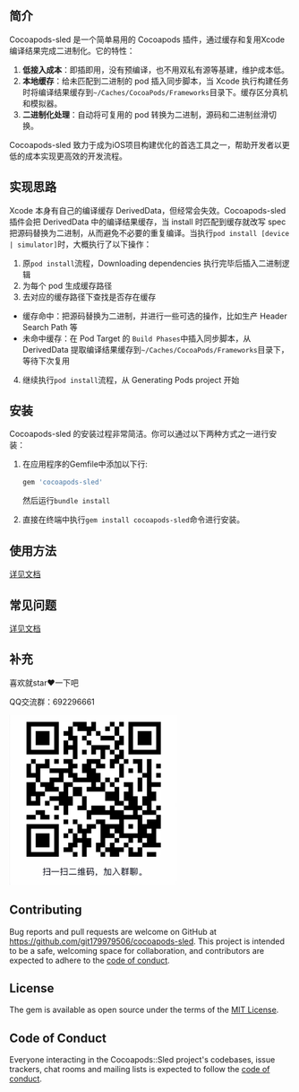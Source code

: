 ## 简介
Cocoapods-sled 是一个简单易用的 Cocoapods 插件，通过缓存和复用Xcode编译结果完成二进制化。它的特性：

1.  **低接入成本**：即插即用，没有预编译，也不用双私有源等基建，维护成本低。
2.  **本地缓存**：给未匹配到二进制的 pod 插入同步脚本，当 Xcode 执行构建任务时将编译结果缓存到`~/Caches/CocoaPods/Frameworks`目录下。缓存区分真机和模拟器。
3.  **二进制化处理**：自动将可复用的 pod 转换为二进制，源码和二进制丝滑切换。

Cocoapods-sled 致力于成为iOS项目构建优化的首选工具之一，帮助开发者以更低的成本实现更高效的开发流程。

## 实现思路
Xcode 本身有自己的编译缓存 DerivedData，但经常会失效。Cocoapods-sled 插件会把 DerivedData 中的编译结果缓存，当 install 时匹配到缓存就改写 spec 把源码替换为二进制，从而避免不必要的重复编译。当执行`pod install [device | simulator]`时，大概执行了以下操作：

1. 原`pod install`流程，Downloading dependencies 执行完毕后插入二进制逻辑
2. 为每个 pod 生成缓存路径
3. 去对应的缓存路径下查找是否存在缓存
  - 缓存命中：把源码替换为二进制，并进行一些可选的操作，比如生产 Header Search Path 等
  - 未命中缓存：在 Pod Target 的 `Build Phases`中插入同步脚本，从 DerivedData 提取编译结果缓存到`~/Caches/CocoaPods/Frameworks`目录下，等待下次复用
4. 继续执行`pod install`流程，从 Generating Pods project 开始

## 安装
Cocoapods-sled 的安装过程非常简洁。你可以通过以下两种方式之一进行安装：

1.  在应用程序的Gemfile中添加以下行:

    ```ruby
    gem 'cocoapods-sled'
    ```
    然后运行`bundle install`

2.  直接在终端中执行`gem install cocoapods-sled`命令进行安装。

## 使用方法

[详见文档](./documents/usage.md)

## 常见问题

[详见文档](./documents/QA.md)

## 补充

喜欢就star❤️一下吧

QQ交流群：692296661

<img src="./resource/QRCode.jpg" width="300" height="303" alt="交流群">

## Contributing

Bug reports and pull requests are welcome on GitHub at https://github.com/git179979506/cocoapods-sled. This project is intended to be a safe, welcoming space for collaboration, and contributors are expected to adhere to the [code of conduct](https://github.com/git179979506/cocoapods-sled/blob/main/CODE_OF_CONDUCT.md).

## License

The gem is available as open source under the terms of the [MIT License](https://opensource.org/licenses/MIT).

## Code of Conduct

Everyone interacting in the Cocoapods::Sled project's codebases, issue trackers, chat rooms and mailing lists is expected to follow the [code of conduct](https://github.com/git179979506/cocoapods-sled/blob/main/CODE_OF_CONDUCT.md).

